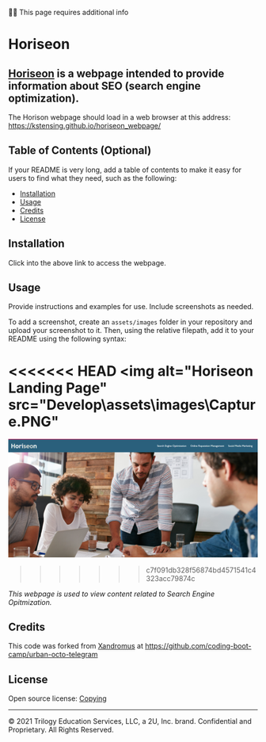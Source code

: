 :mechanic: This page requires additional info


# Horiseon

## [Horiseon](https://kstensing.github.io/horiseon_webpage/) is a webpage intended to provide information about SEO (search engine optimization).

The Horison webpage should load in a web browser at this address: https://kstensing.github.io/horiseon_webpage/


## Table of Contents (Optional)

If your README is very long, add a table of contents to make it easy for users to find what they need, such as the following:

* [Installation](#installation)
* [Usage](#usage)
* [Credits](#credits)
* [License](#license)


## Installation

Click into the above link to access the webpage.


## Usage

Provide instructions and examples for use. Include screenshots as needed.

To add a screenshot, create an `assets/images` folder in your repository and upload your screenshot to it. Then, using the relative filepath, add it to your README using the following syntax:

<<<<<<< HEAD
<img alt="Horiseon Landing Page" src="Develop\assets\images\Capture.PNG"
=======
![Horiseon Landing Page](Develop\assets\images\Capture.PNG)
 
>>>>>>> c7f091db328f56874bd4571541c4323acc79874c

_This webpage is used to view content related to Search Engine Opitmization._

## Credits

This code was forked from [Xandromus](https://github.com/coding-boot-camp/urban-octo-telegram/commits?author=Xandromus) at https://github.com/coding-boot-camp/urban-octo-telegram


## License

Open source license: [Copying](https://choosealicense.com/licenses/gpl-3.0/)

---
© 2021 Trilogy Education Services, LLC, a 2U, Inc. brand. Confidential and Proprietary. All Rights Reserved.
